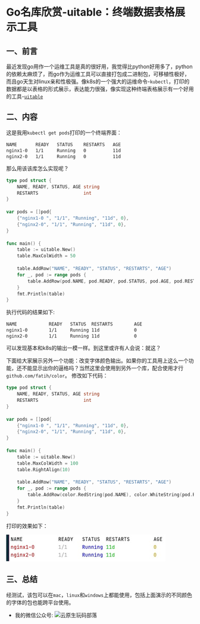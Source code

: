 # Go名库欣赏-uitable：终端数据表格展示工具


<!--more-->

## 一、前言
最近发现go用作一个运维工具是真的很好用，我觉得比python好用多了，python的依赖太麻烦了，而go作为运维工具可以直接打包成二进制包，可移植性极好，而且go天生对linux亲和性极强。像k8s的一个强大的运维命令-`kubectl`，打印的数据都是以表格的形式展示，表达能力很强，像实现这种终端表格展示有一个好用的工具-[`uitable`](https://github.com/gosuri/uitable)
## 二、内容
这是我用`kubectl get pods`打印的一个终端界面：
```shell
NAME       READY   STATUS    RESTARTS   AGE
nginx1-0   1/1     Running   0          11d
nginx2-0   1/1     Running   0          11d
```
那么用该该库怎么实现呢？
```go
type pod struct {
	NAME, READY, STATUS, AGE string
	RESTARTS                 int
}

var pods = []pod{
	{"nginx1-0 ", "1/1", "Running", "11d", 0},
	{"nginx2-0", "1/1", "Running", "11d", 0},
}

func main() {
	table := uitable.New()
	table.MaxColWidth = 50

	table.AddRow("NAME", "READY", "STATUS", "RESTARTS", "AGE")
	for _, pod := range pods {
		table.AddRow(pod.NAME, pod.READY, pod.STATUS, pod.AGE, pod.RESTARTS)
	}
	fmt.Println(table)
}
```
执行代码的结果如下:
```shell
NAME            READY   STATUS  RESTARTS        AGE
nginx1-0        1/1     Running 11d             0  
nginx2-0        1/1     Running 11d             0  
```
可以发现基本和k8s的输出一模一样。到这里或许有人会说：就这？

下面给大家展示另外一个功能：改变字体颜色输出。如果你的工具用上这么一个功能，还不能显示出你的逼格吗？当然这里会使用到另外一个库，配合使用才行`github.com/fatih/color`。
修改如下代码：
```go
type pod struct {
	NAME, READY, STATUS, AGE string
	RESTARTS                 int
}

var pods = []pod{
	{"nginx1-0 ", "1/1", "Running", "11d", 0},
	{"nginx2-0", "1/1", "Running", "11d", 0},
}

func main() {
	table := uitable.New()
	table.MaxColWidth = 100
	table.RightAlign(10)

	table.AddRow("NAME", "READY", "STATUS", "RESTARTS", "AGE")
	for _, pod := range pods {
		table.AddRow(color.RedString(pod.NAME), color.WhiteString(pod.READY), color.BlueString(pod.STATUS), color.GreenString(pod.AGE), color.YellowString("%d", pod.RESTARTS))
	}
	fmt.Println(table)
}
```
打印的效果如下：

![颜色终端](./color.jpg)
## 三、总结
经测试，该包可以在`mac`，`linux`和`windows`上都能使用，包括上面演示的不同颜色的字体的包也能跨平台使用。

- 我的微信公众号:
![云原生玩码部落](https://img-blog.csdnimg.cn/20201213215616541.png?x-oss-process=image/watermark,type_ZmFuZ3poZW5naGVpdGk,shadow_10,text_aHR0cHM6Ly9ibG9nLmNzZG4ubmV0L3UwMTA5MjczNDA=,size_16,color_FFFFFF,t_70)

